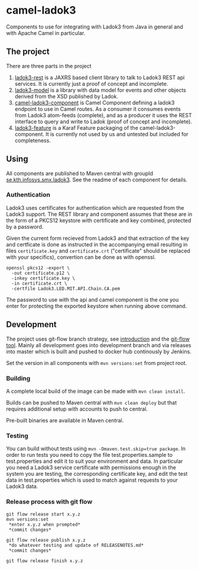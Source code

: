 # camel-ladok3

Components to use for integrating with Ladok3 from Java in general and with
Apache Camel in particular.

## The project

There are three parts in the project

1. [ladok3-rest](ladok3-rest) is a JAXRS based client library to talk to Ladok3 REST api services.
   It is currently just a proof of concept and incomplete.
1. [ladok3-model](ladok3-model) is a library with data model for events and other objects
   derived from the XSD published by Ladok.
1. [camel-ladok3-component](camel-ladok3-component) is Camel Component defining a
   ladok3 endpoint to use in Camel routes. As a consumer it consumes events from Ladok3 
   atom-feeds (complete), and as a producer it uses the REST interface to query and 
   write to Ladok (proof of concept and incomplete).
1. [ladok3-feature](ladok3-feature) is a Karaf Feature packaging of the camel-ladok3-component. It
   is currently not used by us and untested but included for completeness.
   
## Using

All components are published to Maven central with groupId
[se.kth.infosys.smx.ladok3](http://search.maven.org/#search%7Cga%7C1%7Cg%3A%22se.kth.infosys.smx.ladok3%22).
See the readme of each component for details.

### Authentication

Ladok3 uses certificates for authentication which are requested from the Ladok3 support.
The REST library and component assumes that these are in the form of a PKCS12 keystore
with certificate and key combined, protected by a password.

Given the current form recieved from Ladok3 and that extraction of the key and certficate
is done as instructed in the accompanying email resulting in files `certificate.key` and
`certificate.crt` ("certificate" should be replaced with your specifics), convertion
can be done as with openssl.

```
openssl pkcs12 -export \
  -out certificate.p12 \
  -inkey certificate.key \
  -in certificate.crt \
  -certfile Ladok3.LED.MIT.API.Chain.CA.pem
```

The password to use with the api and camel component is the one you enter for protecting
the exported keystore when running above command.


## Development

The project uses git-flow branch strategy, see
[introduction](http://nvie.com/posts/a-successful-git-branching-model/)
and the [git-flow tool](https://github.com/nvie/gitflow). Mainly all
development goes into development branch and via releases into master
which is built and pushed to docker hub continously by Jenkins.

Set the version in all components with `mvn versions:set` from project root.

### Building

A complete local build of the image can be made with `mvn clean install`.

Builds can be pushed to Maven central with `mvn clean deploy` but that
requires additional setup with accounts to push to central.

Pre-built binaries are available in Maven central. 

### Testing

You can build without tests using `mvn -Dmaven.test.skip=true package`. In order to run
tests you need to copy the file test.properties.sample to test.properties and edit it
to suit your environment and data. In particular you need a Ladok3 service certificate
with permissions enough in the system you are testing, the corresponding certificate key,
and edit the test data in test.properties which is used to match against requests to
your Ladok3 data.

### Release process with git flow

```
git flow release start x.y.z
mvn versions:set
 *enter x.y.z when prompted*
 *commit changes*

git flow release publish x.y.z
 *do whatever testing and update of RELEASENOTES.md*
 *commit changes*

git flow release finish x.y.z
```
